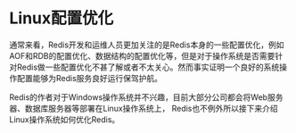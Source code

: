 # Linux配置优化

通常来看，Redis开发和运维人员更加关注的是Redis本身的一些配置优化，例如AOF和RDB的配置优化、数据结构的配置优化等，但是对于操作系统是否需要针对Redis做一些配置优化不甚了解或者不太关心。然而事实证明一个良好的系统操作配置能够为Redis服务良好运行保驾护航。

Redis的作者对于Windows操作系统并不兴趣，目前大部分公司都会将Web服务器、数据库服务器等部署在Linux操作系统上， Redis也不例外所以接下来介绍Linux操作系统如何优化Redis。

